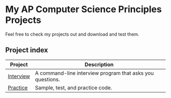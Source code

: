 # My AP Computer Science Principles Projects

Feel free to check my projects out and download and test them.

## Project index

| Project                                                                  | Description                                               |
|--------------------------------------------------------------------------|-----------------------------------------------------------|
| [Interview](https://github.com/Ryan-M-Smith/APCSP/tree/master/Interview) | A command-line interview program that asks you questions. |
| [Practice](https://github.com/Ryan-M-Smith/APCSP/tree/master/Practice)   | Sample, test, and practice code.                          |
